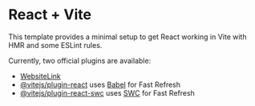 # React + Vite

This template provides a minimal setup to get React working in Vite with HMR and some ESLint rules.

Currently, two official plugins are available:

- [WebsiteLink](https://raj-kumar-singha-web-client.onrender.com/contact-me)
- [@vitejs/plugin-react](https://github.com/vitejs/vite-plugin-react/blob/main/packages/plugin-react/README.md) uses [Babel](https://babeljs.io/) for Fast Refresh
- [@vitejs/plugin-react-swc](https://github.com/vitejs/vite-plugin-react-swc) uses [SWC](https://swc.rs/) for Fast Refresh
